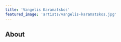```yaml
---
title: 'Vangelis Karamatskos'
featured_image: 'artists/vangelis-karamatskos.jpg'
---
```


## About


